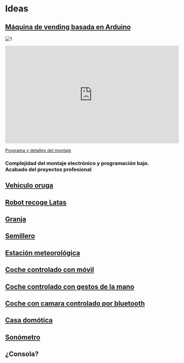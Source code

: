 # Ideas


## [Máquina de vending basada en Arduino](http://www.retrobuiltgames.com/the-build-page/arduino-vending-machine/)

![1](http://www.retrobuiltgames.com/s/cc_images/cache_4099109215.png?t=1466170561)

<iframe width="560" height="315" src="https://www.youtube.com/embed/-gdm71P1k9c" frameborder="0" allowfullscreen></iframe>

[Programa y detalles del montaje](http://www.retrobuiltgames.com/the-build-page/arduino-vending-machine/)

### Complejidad del montaje electrónico y programación bajo. Acabado del proyectos profesional

## [Vehiculo oruga](./oruga.md)

## [Robot recoge Latas](./RobotRecogeLatas.md)

## [Granja](./Granja.md)

## [Semillero](./huerto.md)

## [Estación meteorológica](./EstacionMeteo.md)

## [Coche controlado con móvil](./cochemovil.md)

## [Coche controlado con gestos de la mano](./cochemano.md)

## [Coche con camara controlado por bluetooth](./droneCamaraMovil.md)

## [Casa domótica](./casadomotica.md)

## [Sonómetro](./sonometro.md)

## ¿Consola?
